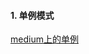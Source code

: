 #### 1. 单例模式

[medium上的单例](https://bladecoder.medium.com/kotlin-singletons-with-argument-194ef06edd9e)
